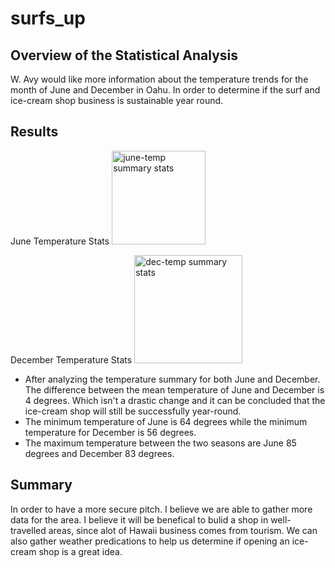 # surfs_up

## Overview of the Statistical Analysis
W. Avy would like more information about the temperature trends for the month of June and December in Oahu. In order to determine if the surf and ice-cream shop business is sustainable year round.

## Results
June Temperature Stats
<img width="150" alt="june-temp summary stats" src="https://user-images.githubusercontent.com/98666231/162698579-9bf88f00-5265-4fa1-af4b-bef9d67240c9.png">

December Temperature Stats
<img width="173" alt="dec-temp summary stats" src="https://user-images.githubusercontent.com/98666231/162698642-6f17e32a-b5b1-4f87-b015-4c298b1b3a7c.png">

* After analyzing the temperature summary for both June and December. The difference between the mean temperature of June and December is 4 degrees. Which isn't a drastic change and it can be concluded that the ice-cream shop will still be successfully year-round.
* The minimum temperature of June is 64 degrees while the minimum temperature for December is 56 degrees.
* The maximum temperature between the two seasons are June 85 degrees and December 83 degrees.

## Summary
In order to have a more secure pitch. I believe we are able to gather more data for the area. I believe it will be benefical to bulid a shop in well-travelled areas, since alot of Hawaii business comes from tourism. We can also gather weather predications to help us determine if opening an ice-cream shop is a great idea.

